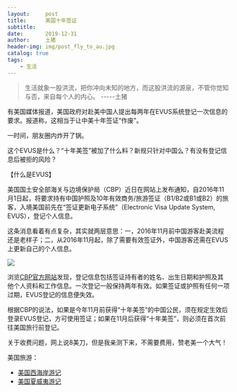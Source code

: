 ```yaml
---
layout:     post
title:      美国十年签证
subtitle:   
date:       2019-12-31
author:     土猪
header-img: img/post_fly_to_au.jpg
catalog: true
tags:
    - 生活
---
```


> 生活就象一股洪流，把你冲向未知的地方，而这股洪流的源泉，不管你觉知与否，来自每个人的内心。 
> -----土猪



有美国媒体报道，美国政府对赴美中国人提出每两年在EVUS系统登记一次信息的要求。报道称，这相当于让中美十年签证“作废”。



一时间，朋友圈内炸开了锅。


这个EVUS是什么？“十年美签”被加了什么料？新规只针对中国么？有没有登记信息后被拒的风险？


【什么是EVUS】

美国国土安全部海关与边境保护局（CBP）近日在网站上发布通知，自2016年11月1日起，将要求持有中国护照及10年有效商务/旅游签证（B1/B2或B1或B2）的旅客，入境美国前先在“签证更新电子系统”（Electronic Visa Update System, EVUS），登记个人信息。


这条消息看着有点复杂，其实就两层意思：一，2016年11月前中国游客赴美流程还是老样子；二，从2016年11月起，除了需要有效签证外，中国游客还需在EVUS上更新自己的个人信息。

![](http://www.xinhuanet.com/world/2016-03/05/128776027_14571677047831n.gif)



浏览[CBP官方网站](https://www.evus.gov/#/)发现，登记信息包括签证持有者的姓名、出生日期和护照及其他个人资料和工作信息。一次登记一般保持两年有效。如果签证或护照有任何一项过期，EVUS登记的信息便失效。



根据CBP的说法，如果是今年11月前获得“十年美签”的中国公民，须在规定生效后登录EVUS登记，方可使用签证；如果在11月后获得“十年美签”，则必须在首次前往美国旅行前登记。


关于收费问题，网上说8美刀，但是我亲测下来，不需要费用，赞老美一个大气！



美国旅游：

- [美国西海岸游记](http://livinginau.life/2017/10/11/%E7%BE%8E%E5%9B%BD%E8%A5%BF%E6%B5%B7%E5%B2%B8%E6%B8%B8%E8%AE%B0/)
- [美国夏威夷游记](http://livinginau.life/2020/01/31/%E7%BE%8E%E5%9B%BD%E5%A4%8F%E5%A8%81%E5%A4%B7%E6%B8%B8%E8%AE%B0/)


